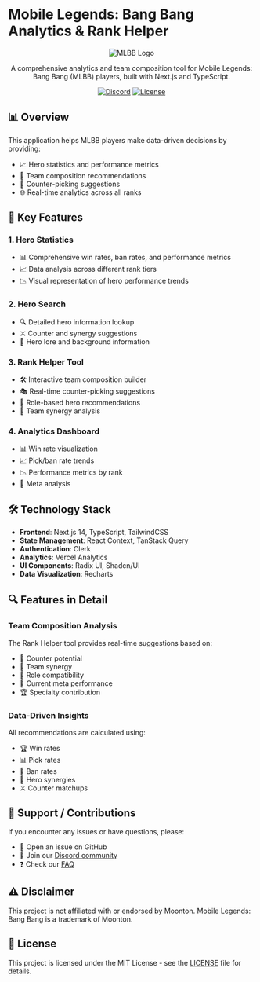 # Mobile Legends: Bang Bang Analytics & Rank Helper

<div align="center">

![MLBB Logo](https://github.com/user-attachments/assets/b9c60e6e-f6c8-4a2b-8ce3-55b61010a22d)


A comprehensive analytics and team composition tool for Mobile Legends: Bang Bang (MLBB) players, built with Next.js and TypeScript.

[![Discord](https://img.shields.io/discord/YOUR_DISCORD_ID?style=for-the-badge&logo=discord&logoColor=white)](https://discord.gg/xDcdyPdGEw)
[![License](https://img.shields.io/badge/license-MIT-blue.svg?style=for-the-badge)](LICENSE)

</div>

## 📊 Overview

This application helps MLBB players make data-driven decisions by providing:

- 📈 Hero statistics and performance metrics
- 🤝 Team composition recommendations
- 🎯 Counter-picking suggestions
- 🌐 Real-time analytics across all ranks

## 🌟 Key Features

### 1. Hero Statistics
- 📊 Comprehensive win rates, ban rates, and performance metrics
- 📈 Data analysis across different rank tiers
- 📉 Visual representation of hero performance trends

### 2. Hero Search
- 🔍 Detailed hero information lookup
- ⚔️ Counter and synergy suggestions
- 📜 Hero lore and background information

### 3. Rank Helper Tool
- 🛠️ Interactive team composition builder
- 🎭 Real-time counter-picking suggestions
- 👥 Role-based hero recommendations
- 🤝 Team synergy analysis

### 4. Analytics Dashboard
- 📊 Win rate visualization
- 📈 Pick/ban rate trends
- 📉 Performance metrics by rank
- 🔮 Meta analysis

## 🛠️ Technology Stack

- **Frontend**: Next.js 14, TypeScript, TailwindCSS
- **State Management**: React Context, TanStack Query
- **Authentication**: Clerk
- **Analytics**: Vercel Analytics
- **UI Components**: Radix UI, Shadcn/UI
- **Data Visualization**: Recharts

## 🔍 Features in Detail

### Team Composition Analysis
The Rank Helper tool provides real-time suggestions based on:
- 🎯 Counter potential
- 🤝 Team synergy
- 👥 Role compatibility
- 🌟 Current meta performance
- 🏆 Specialty contribution

### Data-Driven Insights
All recommendations are calculated using:
- 🏆 Win rates
- 📊 Pick rates
- 🚫 Ban rates
- 🤝 Hero synergies
- ⚔️ Counter matchups

## 🤝 Support / Contributions

If you encounter any issues or have questions, please:
- 🐛 Open an issue on GitHub
- 💬 Join our [Discord community](https://discord.gg/xDcdyPdGEw)
- ❓ Check our [FAQ](link-to-faq)

## ⚠️ Disclaimer

This project is not affiliated with or endorsed by Moonton. Mobile Legends: Bang Bang is a trademark of Moonton.

## 📄 License

This project is licensed under the MIT License - see the [LICENSE](LICENSE) file for details.
